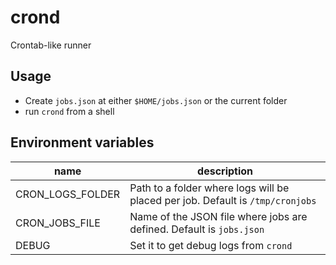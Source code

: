 # crond

Crontab-like runner

## Usage

- Create `jobs.json` at either `$HOME/jobs.json` or the current folder
- run `crond` from a shell

## Environment variables

| name | description |
|-|-|
| CRON_LOGS_FOLDER | Path to a folder where logs will be placed per job. Default is `/tmp/cronjobs` |
| CRON_JOBS_FILE | Name of the JSON file where jobs are defined. Default is `jobs.json` |
| DEBUG | Set it to get debug logs from `crond` |
